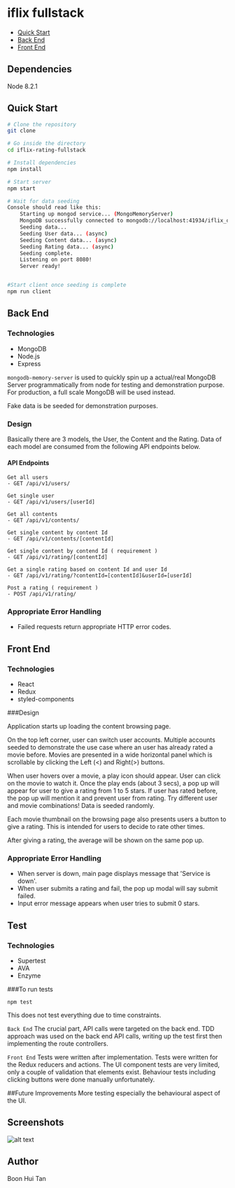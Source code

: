 # iflix fullstack

  - [Quick Start](#quick-start)
  - [Back End](#back-end)
  - [Front End](#front-end)


## Dependencies

Node 8.2.1

## Quick Start

```bash
# Clone the repository
git clone 

# Go inside the directory
cd iflix-rating-fullstack

# Install dependencies
npm install

# Start server
npm start

# Wait for data seeding
Console should read like this:
    Starting up mongod service... (MongoMemoryServer)
    MongoDB successfully connected to mongodb://localhost:41934/iflix_db1
    Seeding data...
    Seeding User data... (async)
    Seeding Content data... (async)
    Seeding Rating data... (async)
    Seeding complete.
    Listening on port 8080!
    Server ready!


#Start client once seeding is complete  
npm run client
```


## Back End

### Technologies
 - MongoDB
 - Node.js
 - Express


`mongodb-memory-server` is used to quickly spin up a actual/real MongoDB Server programmatically from node for testing and demonstration purpose. 
For production, a full scale MongoDB will be used instead. 

Fake data is be seeded for demonstration purposes. 


### Design

Basically there are 3 models, the User, the Content and the Rating. Data of each model are consumed from the following API endpoints below.

#### API Endpoints
```
Get all users
- GET /api/v1/users/
 
Get single user   
- GET /api/v1/users/[userId]
 
Get all contents
- GET /api/v1/contents/
 
Get single content by content Id
- GET /api/v1/contents/[contentId]
 
Get single content by contend Id ( requirement )
- GET /api/v1/rating/[contentId]
 
Get a single rating based on content Id and user Id
- GET /api/v1/rating/?contentId=[contentId]&userId=[userId]
 
Post a rating ( requirement )
- POST /api/v1/rating/

```

### Appropriate Error Handling
 - Failed requests return appropriate HTTP error codes.


## Front End

### Technologies
 - React
 - Redux
 - styled-components
 
 
###Design

Application starts up loading the content browsing page. 

On the top left corner, user can switch user accounts. Multiple accounts seeded to demonstrate the use case where an user has already rated a movie before. 
Movies are presented in a wide horizontal panel which is scrollable by clicking the Left (<) and Right(>) buttons.

When user hovers over a movie, a play icon should appear. User can click on the movie to watch it. Once the play ends (about 3 secs),
a pop up will appear for user to give a rating from 1 to 5 stars. If user has rated before, the pop up will mention it and prevent user from rating.
Try different user and movie combinations! Data is seeded randomly. 

Each movie thumbnail on the browsing page also presents users a button to give a rating. This is intended for users to decide to rate other times.

After giving a rating, the average will be shown on the same pop up.

### Appropriate Error Handling
 - When server is down, main page displays message that 'Service is down'.
 - When user submits a rating and fail, the pop up modal will say submit failed.
 - Input error message appears when user tries to submit 0 stars.

 
## Test
 
### Technologies
  - Supertest
  - AVA
  - Enzyme
  
  
###To run tests
 ```
 npm test
 ```
 
 This does not test everything due to time constraints. 
 
 `Back End` The crucial part, API calls were targeted on the back end.
 TDD approach was used on the back end API calls, writing up the test first then implementing the route controllers.
 
 `Front End` Tests were written after implementation. Tests were written for the Redux reducers and actions.
 The UI component tests are very limited, only a couple of validation that elements exist. 
 Behaviour tests including clicking buttons were done manually unfortunately. 
 
 
##Future Improvements
 More testing especially the behavioural aspect of the UI.
 
 
## Screenshots

![alt text](screenshots/iflixLogoMain.png "Browsing Page") 
 
## Author

Boon Hui Tan 